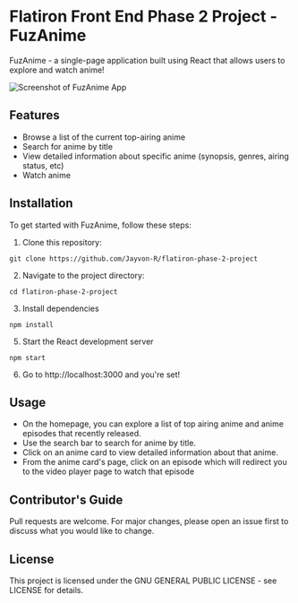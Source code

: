 # Flatiron Front End Phase 2 Project - FuzAnime

FuzAnime - a single-page application built using React that allows users to explore and watch anime!

![Screenshot of FuzAnime App](https://github.com/Jayvon-R/flatiron-phase-2-project/blob/main/Screenshot%202023-10-08%20180723.png?raw=true)

## Features

- Browse a list of the current top-airing anime
- Search for anime by title
- View detailed information about specific anime (synopsis, genres, airing status, etc)
- Watch anime


## Installation

To get started with FuzAnime, follow these steps:

1. Clone this repository:

```shell
git clone https://github.com/Jayvon-R/flatiron-phase-2-project
```

2. Navigate to the project directory:

```shell
cd flatiron-phase-2-project
```

3. Install dependencies

```shell
npm install
```

5. Start the React development server

```
npm start
```

6. Go to http://localhost:3000 and you're set!

## Usage

- On the homepage, you can explore a list of top airing anime and anime episodes that recently released.
- Use the search bar to search for anime by title.
- Click on an anime card to view detailed information about that anime.
- From the anime card's page, click on an episode which will redirect you to the video player page to watch that episode

## Contributor's Guide

Pull requests are welcome. For major changes, please open an issue first to discuss what you would like to change.

## License

This project is licensed under the GNU GENERAL PUBLIC LICENSE - see LICENSE for details.




